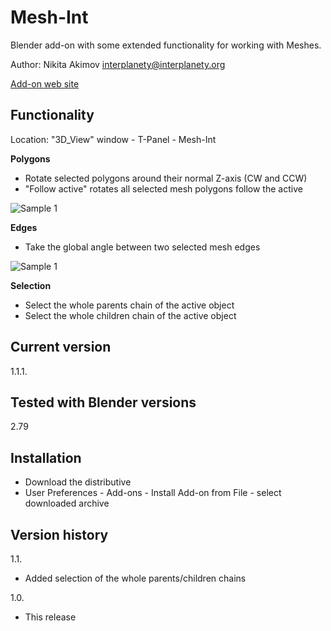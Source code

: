 # Mesh-Int
Blender add-on with some extended functionality for working with Meshes.

Author: Nikita Akimov interplanety@interplanety.org

<a href="https://b3d.interplanety.org/en/blender-add-on-mesh-int/">Add-on web site</a>

Functionality
-
Location: "3D_View" window - T-Panel - Mesh-Int

**Polygons**

- Rotate selected polygons around their normal Z-axis (CW and CCW)
- "Follow active" rotates all selected mesh polygons follow the active

<img src="https://b3d.interplanety.org/wp-content/upload_content/2018/02/02.gif" title="Sample 1">

**Edges**

- Take the global angle between two selected mesh edges

<img src="https://b3d.interplanety.org/wp-content/upload_content/2018/02/01.gif" title="Sample 1">

**Selection**

- Select the whole parents chain of the active object
- Select the whole children chain of the active object

Current version
-
1.1.1.

Tested with Blender versions
-
2.79

Installation
-
- Download the distributive
- User Preferences - Add-ons - Install Add-on from File - select downloaded archive

Version history
-
1.1.
- Added selection of the whole parents/children chains

1.0.
- This release
